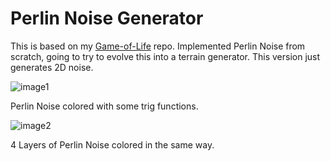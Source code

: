# Perlin Noise Generator
This is based on my [Game-of-Life](https://pages.github.com/) repo. Implemented Perlin Noise from scratch, going to try to evolve this into a terrain generator. This version just generates 2D noise.

![image1](https://github.com/gusjengis/Perlin-Noise-Generator/assets/107908374/6f30f5c5-1703-4b3d-b273-b0d28ae84466)

Perlin Noise colored with some trig functions.

![image2](https://github.com/gusjengis/Perlin-Noise-Generator/assets/107908374/d8458c36-1068-436f-87ef-3ff94ee60d49)

4 Layers of Perlin Noise colored in the same way.
